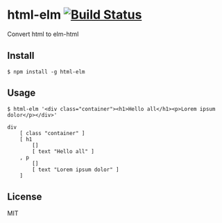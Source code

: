 # html-elm [![Build Status](https://travis-ci.org/hendriklammers/html-elm.svg?branch=master)](https://travis-ci.org/hendriklammers/html-elm)

Convert html to elm-html


## Install

```
$ npm install -g html-elm
```


## Usage

```
$ html-elm '<div class="container"><h1>Hello all</h1><p>Lorem ipsum dolor</p></div>'

div
    [ class "container" ]
    [ h1
        []
        [ text "Hello all" ]
    , p
        []
        [ text "Lorem ipsum dolor" ]
    ]
```


## License

MIT
